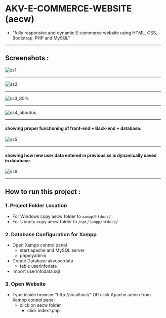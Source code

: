 # AKV-E-COMMERCE-WEBSITE (aecw)
* "fully responsive and dynamic E-commerce website using HTML, CSS, Bootstrap, PHP and MySQL"

---
## Screenshots :

![ss1](https://user-images.githubusercontent.com/84134397/186984113-54e00a9a-8e3f-471f-b163-ba6c707b4862.png)

---
![ss2](https://user-images.githubusercontent.com/84134397/186978933-04324f95-186e-4bd3-9524-6d0cf7684003.png)

---
![ss3_80%](https://user-images.githubusercontent.com/84134397/186979999-9b7383eb-6821-49a0-a778-590788388177.png)

---
![ss4_aboutus](https://user-images.githubusercontent.com/84134397/186980055-f486ddad-96db-4b90-b59e-c7e1a0887543.png)

---
#### showing proper functioning of front-end + Back-end + database.
![ss5](https://user-images.githubusercontent.com/84134397/186980078-8df371f8-17e3-44d5-af52-4e6c6268d66c.png)

---
#### showing how new user data entered in previous ss is dynamically saved in database.
![ss6](https://user-images.githubusercontent.com/84134397/186984290-747dc8d6-6d10-4455-80b5-1a7a8240de90.png)

---
## How to run this project :

### 1. Project Folder Location
* For Windows copy aecw folder to `xampp/htdocs/`
* For Ubuntu copy aecw folder to `/opt/lampp/htdocs/`

### 2. Database Configuration for Xampp
* Open Xampp control panel
  * start apache and MySQL server
  * phpmyadmin
* Create Database akvuserdata
  * table userinfodata
* Import userinfodata.sql

### 3. Open Website
* Type inside browser "http://localhost/" OR click Apache admin from Xampp control panel
  * click on aecw folder
    * click index1.php
